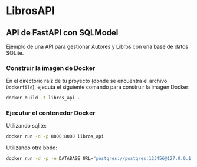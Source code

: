 # LibrosAPI
## API de FastAPI con SQLModel
Ejemplo de una API para gestionar Autores y Libros con una base de datos SQLite.

### Construir la imagen de Docker
En el directorio raíz de tu proyecto (donde se encuentra el archivo `Dockerfile`), ejecuta el siguiente comando para construir la imagen Docker:
```bash
docker build -t libros_api .
```


### Ejecutar el contenedor Docker
Utilizando sqlite:
```bash
docker run -d -p 8000:8000 libros_api
```
Utilizando otra bbdd:
```bash
docker run -d -p -e DATABASE_URL="postgres://postgres:123456@127.0.0.1:5432/dummy" 8000:8000 libros_api
```
